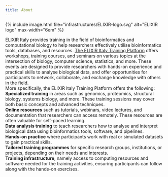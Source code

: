 ```yaml
---
title: About
---
```


{% include image.html file="infrastructures/ELIXIR-logo.svg" alt="ELIXIR logo" max-width="6em" %}


ELIXIR Italy provides training in the field of bioinformatics and computational biology to help researchers effectively utilise bioinformatics tools, databases, and resources. [The ELIXIR Italy Training Platform](https://elixir-iib-training.github.io/site/) offers workshops, training courses, and seminars on various topics at the intersection of biology, computer science, statistics, and more. These events are designed to provide researchers with hands-on experience and practical skills to analyse biological data, and offer opportunities for participants to network, collaborate, and exchange knowledge with others in the field.
<br>
More specifically, the ELIXIR Italy Training Platform offers the following:
<br>
**Specialized training** in areas such as genomics, proteomics, structural biology, systems biology, and more. These training sessions may cover both basic concepts and advanced techniques.
<br>
**Online resources** such as tutorials, webinars, video lectures, and documentation that researchers can access remotely. These resources are often valuable for self-paced learning.
<br>
**Data analysis training** to teach researchers how to analyse and interpret biological data using bioinformatics tools, software, and pipelines.
<br>
**Hands-on practice** where participants work with real or simulated datasets to gain practical skills.
<br>
**Tailored training programmes** for specific research groups, institutions, or projects, depending on their needs and interests.
<br>
**Training infrastructure**, namely access to computing resources and software needed for the training activities, ensuring participants can follow along with the hands-on exercises.

